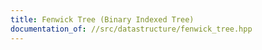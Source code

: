 ```yaml
---
title: Fenwick Tree (Binary Indexed Tree)
documentation_of: //src/datastructure/fenwick_tree.hpp
---
```

